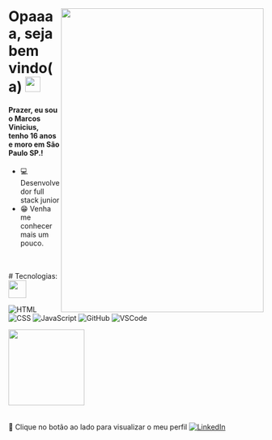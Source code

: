 <img style="margin-top: 40px;" align="right" width="400px" height="600px" src="https://i.pinimg.com/originals/35/98/8b/35988bf09ce2be958e36f4bc8f4575d1.gif">

# Opaaaa, seja bem vindo(a) <img src="https://camo.githubusercontent.com/9ff917a34baf78e3fdbaf8370cf42e756041270610f0466dc9af2c0d9184db7a/68747470733a2f2f6d656469612e67697068792e636f6d2f6d656469612f66396a514c614b4a4a6c36644c30416d6d5a2f67697068792e676966" width="30px">

#### Prazer, eu sou o Marcos Vinicius, tenho 16 anos e moro em São Paulo SP.!  

- 💻 Desenvolvedor full stack junior
- 😁 Venha me conhecer mais um pouco.
<br>	
<br>	
# Tecnologias: <img src="https://camo.githubusercontent.com/4657f5b18f9359e8eea422d92b512a9bcdda21ed17727b7a935bdff6137b2270/68747470733a2f2f6d656469612e67697068792e636f6d2f6d656469612f66765432757a6b7a7353576d6d6b766c35672f67697068792e676966" width="35px">

![HTML](https://camo.githubusercontent.com/0c3a16a22ae058cfe38a06dc9ea16404cf006409262f547c9ccfa3ec8b30f71e/68747470733a2f2f696d672e736869656c64732e696f2f62616467652f2d48544d4c352d4533344632363f7374796c653d666c61742d737175617265266c6f676f3d68746d6c35266c6f676f436f6c6f723d7768697465)
![CSS](https://camo.githubusercontent.com/2435c2a64789b8a71c701a1a593b4a6e6869789bfb0626e515dc2a6b6dffa6c5/68747470733a2f2f696d672e736869656c64732e696f2f62616467652f2d435353332d3135373242363f7374796c653d666c61742d737175617265266c6f676f3d63737333)
![JavaScript](https://camo.githubusercontent.com/cf1a0ef083a2372d7f66b4691d5d25bfd8c098f42871e8da90edb1f32ed187c4/68747470733a2f2f696d672e736869656c64732e696f2f62616467652f2d4a6176615363726970742d626c61636b3f7374796c653d666c61742d737175617265266c6f676f3d6a617661736372697074)
![GitHub](https://camo.githubusercontent.com/85dc47a56a4e73ae7b6e64b3b4416785497e74219ae179ae8faaaca10d5a78d9/68747470733a2f2f696d672e736869656c64732e696f2f62616467652f2d4769744875622d3138313731373f7374796c653d666c61742d737175617265266c6f676f3d676974687562)
![VSCode](https://camo.githubusercontent.com/639d2f4c43a01e8f0382589b9e2dae1d20161b6ec0bc9a40dcd99917f1b2286d/68747470733a2f2f696d672e736869656c64732e696f2f62616467652f2d5653436f64652d3030374143433f7374796c653d666c61742d737175617265266c6f676f3d76697375616c2d73747564696f2d636f6465266c6f676f436f6c6f723d7768697465)

<div align="left">
<img height="150em" src="https://github-readme-stats.vercel.app/api/top-langs/?username=viniciusvinny233&exclude_repo=KNN-Image-Classification&show_icons=true&hide_border=true&layout=compact&langs_count=8&theme=tokyonight"/>	
<br>	
<br>	
<br>	
🔗 Clique no botão ao lado para visualizar o meu perfil <a href="https://www.linkedin.com/in/giovana-ferreira2003/"><img src="https://img.shields.io/badge/LinkedIn-%230077B5.svg?&style=flat-square&logo=linkedin&logoColor=white" alt="LinkedIn"> </a>


